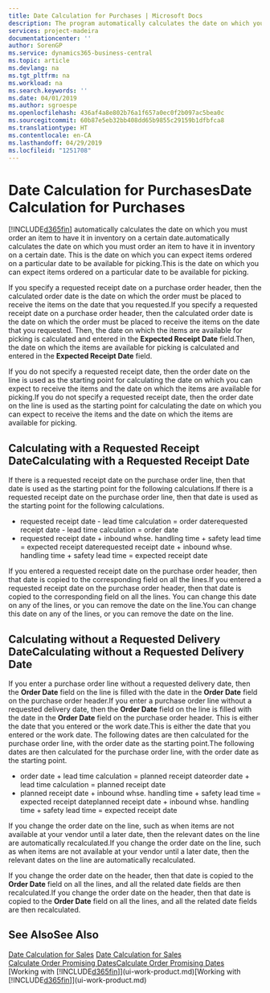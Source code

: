```yaml
---
title: Date Calculation for Purchases | Microsoft Docs
description: The program automatically calculates the date on which you must order an item to have it in inventory on a certain date. This is the date on which you can expect items ordered on a particular date to be available for picking.
services: project-madeira
documentationcenter: ''
author: SorenGP
ms.service: dynamics365-business-central
ms.topic: article
ms.devlang: na
ms.tgt_pltfrm: na
ms.workload: na
ms.search.keywords: ''
ms.date: 04/01/2019
ms.author: sgroespe
ms.openlocfilehash: 436af4a8e802b76a1f657a0ec0f2b097ac5bea0c
ms.sourcegitcommit: 60b87e5eb32bb408dd65b9855c29159b1dfbfca8
ms.translationtype: HT
ms.contentlocale: en-CA
ms.lasthandoff: 04/29/2019
ms.locfileid: "1251708"
---
```

# <a name="date-calculation-for-purchases"></a><span data-ttu-id="5e046-104">Date Calculation for Purchases</span><span class="sxs-lookup"><span data-stu-id="5e046-104">Date Calculation for Purchases</span></span>
[!INCLUDE[d365fin](includes/d365fin_md.md)] <span data-ttu-id="5e046-105">automatically calculates the date on which you must order an item to have it in inventory on a certain date.</span><span class="sxs-lookup"><span data-stu-id="5e046-105">automatically calculates the date on which you must order an item to have it in inventory on a certain date.</span></span> <span data-ttu-id="5e046-106">This is the date on which you can expect items ordered on a particular date to be available for picking.</span><span class="sxs-lookup"><span data-stu-id="5e046-106">This is the date on which you can expect items ordered on a particular date to be available for picking.</span></span>  

<span data-ttu-id="5e046-107">If you specify a requested receipt date on a purchase order header, then the calculated order date is the date on which the order must be placed to receive the items on the date that you requested.</span><span class="sxs-lookup"><span data-stu-id="5e046-107">If you specify a requested receipt date on a purchase order header, then the calculated order date is the date on which the order must be placed to receive the items on the date that you requested.</span></span> <span data-ttu-id="5e046-108">Then, the date on which the items are available for picking is calculated and entered in the **Expected Receipt Date** field.</span><span class="sxs-lookup"><span data-stu-id="5e046-108">Then, the date on which the items are available for picking is calculated and entered in the **Expected Receipt Date** field.</span></span>  

<span data-ttu-id="5e046-109">If you do not specify a requested receipt date, then the order date on the line is used as the starting point for calculating the date on which you can expect to receive the items and the date on which the items are available for picking.</span><span class="sxs-lookup"><span data-stu-id="5e046-109">If you do not specify a requested receipt date, then the order date on the line is used as the starting point for calculating the date on which you can expect to receive the items and the date on which the items are available for picking.</span></span>  

## <a name="calculating-with-a-requested-receipt-date"></a><span data-ttu-id="5e046-110">Calculating with a Requested Receipt Date</span><span class="sxs-lookup"><span data-stu-id="5e046-110">Calculating with a Requested Receipt Date</span></span>  
<span data-ttu-id="5e046-111">If there is a requested receipt date on the purchase order line, then that date is used as the starting point for the following calculations.</span><span class="sxs-lookup"><span data-stu-id="5e046-111">If there is a requested receipt date on the purchase order line, then that date is used as the starting point for the following calculations.</span></span>  

- <span data-ttu-id="5e046-112">requested receipt date - lead time calculation = order date</span><span class="sxs-lookup"><span data-stu-id="5e046-112">requested receipt date - lead time calculation = order date</span></span>  
- <span data-ttu-id="5e046-113">requested receipt date + inbound whse. handling time + safety lead time = expected receipt date</span><span class="sxs-lookup"><span data-stu-id="5e046-113">requested receipt date + inbound whse. handling time + safety lead time = expected receipt date</span></span>  

<span data-ttu-id="5e046-114">If you entered a requested receipt date on the purchase order header, then that date is copied to the corresponding field on all the lines.</span><span class="sxs-lookup"><span data-stu-id="5e046-114">If you entered a requested receipt date on the purchase order header, then that date is copied to the corresponding field on all the lines.</span></span> <span data-ttu-id="5e046-115">You can change this date on any of the lines, or you can remove the date on the line.</span><span class="sxs-lookup"><span data-stu-id="5e046-115">You can change this date on any of the lines, or you can remove the date on the line.</span></span>  

## <a name="calculating-without-a-requested-delivery-date"></a><span data-ttu-id="5e046-116">Calculating without a Requested Delivery Date</span><span class="sxs-lookup"><span data-stu-id="5e046-116">Calculating without a Requested Delivery Date</span></span>  
<span data-ttu-id="5e046-117">If you enter a purchase order line without a requested delivery date, then the **Order Date** field on the line is filled with the date in the **Order Date** field on the purchase order header.</span><span class="sxs-lookup"><span data-stu-id="5e046-117">If you enter a purchase order line without a requested delivery date, then the **Order Date** field on the line is filled with the date in the **Order Date** field on the purchase order header.</span></span> <span data-ttu-id="5e046-118">This is either the date that you entered or the work date.</span><span class="sxs-lookup"><span data-stu-id="5e046-118">This is either the date that you entered or the work date.</span></span> <span data-ttu-id="5e046-119">The following dates are then calculated for the purchase order line, with the order date as the starting point.</span><span class="sxs-lookup"><span data-stu-id="5e046-119">The following dates are then calculated for the purchase order line, with the order date as the starting point.</span></span>  

- <span data-ttu-id="5e046-120">order date + lead time calculation = planned receipt date</span><span class="sxs-lookup"><span data-stu-id="5e046-120">order date + lead time calculation = planned receipt date</span></span>  
- <span data-ttu-id="5e046-121">planned receipt date + inbound whse. handling time + safety lead time = expected receipt date</span><span class="sxs-lookup"><span data-stu-id="5e046-121">planned receipt date + inbound whse. handling time + safety lead time = expected receipt date</span></span>  

<span data-ttu-id="5e046-122">If you change the order date on the line, such as when items are not available at your vendor until a later date, then the relevant dates on the line are automatically recalculated.</span><span class="sxs-lookup"><span data-stu-id="5e046-122">If you change the order date on the line, such as when items are not available at your vendor until a later date, then the relevant dates on the line are automatically recalculated.</span></span>  

<span data-ttu-id="5e046-123">If you change the order date on the header, then that date is copied to the **Order Date** field on all the lines, and all the related date fields are then recalculated.</span><span class="sxs-lookup"><span data-stu-id="5e046-123">If you change the order date on the header, then that date is copied to the **Order Date** field on all the lines, and all the related date fields are then recalculated.</span></span>  

## <a name="see-also"></a><span data-ttu-id="5e046-124">See Also</span><span class="sxs-lookup"><span data-stu-id="5e046-124">See Also</span></span>  
 <span data-ttu-id="5e046-125">[Date Calculation for Sales](sales-date-calculation-for-sales.md) </span><span class="sxs-lookup"><span data-stu-id="5e046-125">[Date Calculation for Sales](sales-date-calculation-for-sales.md) </span></span>  
 [<span data-ttu-id="5e046-126">Calculate Order Promising Dates</span><span class="sxs-lookup"><span data-stu-id="5e046-126">Calculate Order Promising Dates</span></span>](sales-how-to-calculate-order-promising-dates.md)  
 <span data-ttu-id="5e046-127">[Working with [!INCLUDE[d365fin](includes/d365fin_md.md)]](ui-work-product.md)</span><span class="sxs-lookup"><span data-stu-id="5e046-127">[Working with [!INCLUDE[d365fin](includes/d365fin_md.md)]](ui-work-product.md)</span></span>
